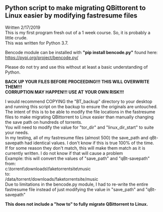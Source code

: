 ## Python script to make migrating QBittorent to Linux easier by modifying fastresume files  
Written 2/17/2019  
This is my first program fresh out of a 1 week course. So, it is probably a little crude.  
This was written for Python 3.7.

Bencode module can be installed with **"pip install bencode.py"** found here: https://pypi.org/project/bencode.py/

Please do not try and use this without at least a basic understanding of Python.

**BACK UP YOUR FILES BEFORE PROCEEDING!!! THIS WILL OVERWRITE THEM!!!  
CORRUPTION MAY HAPPEN!!! USE AT YOUR OWN RISK!!!**  

I would recommend COPYING the "BT_backup" directory to your desktop and running this script on the backup to ensure the originals are untouched.  
The intent of this is to be able to modify the file locations in the fastresume files to make migrating QBittorrent to Linux easier than manually changing the save path on hundreds of torrents.  
You will need to modify the value for "tor_dir" and "linux_dir_start" to suite your needs.  
In my testing, all of my fastresume files (almost 500) the save_path and qBt-savepath had identical values. I don't know if this is true 100% of the time.  
If for some reason they don't match, this will make them match as it is currently written. I do not know if that will cause a problem  
Example: this will convert the values of "save_path" and "qBt-savepath" from:  
c:\torrent\downloads\faketorrentsite\music  
to:  
/data/torrent/downloads/faketorrentsite/music  
Due to limitations in the bencode.py module, I had to re-write the entire fastresume file instead of just modifying the value in "save_path" and "qBt-savepath"  



**This does not include a "how to" to fully migrate QBittorrent to Linux.**
